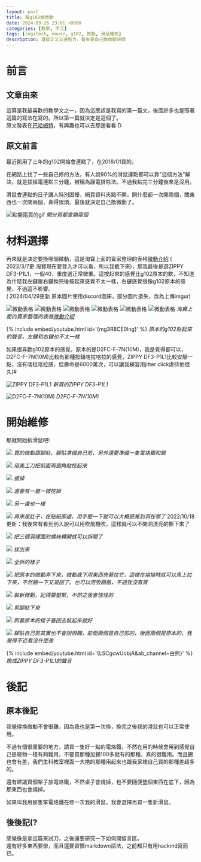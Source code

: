 ```yaml
---
layout: post
title: 幫g102換微動
date: 2024-09-26 23:01 +0800
categories: [教學, 手工]
tags: [logitech, mouse, g102, 微動, 滑鼠維修]
description: 滑鼠又又又連點ㄌ，看來是自己換微動時間
---
```


# 前言

## 文章由來  
這算是我最喜歡的教學文之一，因為這應該是我寫的第一篇文，後面許多也是照著這篇的寫法在寫的。所以第一篇就決定是這個了。  
原文發表在[巴哈姆特](https://home.gamer.com.tw/artwork.php?sn=5170130)，有興趣也可以去那邊看看:D

## 原文前言
最近那用了三年的g102開始會連點了，在2018/01買的。

在網路上找了一些自己修的方法，有人說90%的滑鼠連點都可以靠"這個方法"解決，就是拔掉電連點三分鐘，被稱為靜電排除法。不過我點完三分鐘後來是沒用。

滑鼠會連點的日子讓人特別困擾，網頁資料夾點不開，開什麼都一次開兩個，關東西也一次關兩個，真得很煩。最後就決定自己換微動了。  

![點開兩頁的gif](https://i.imgur.com/8S8WnIT.gif)
_開分頁都會開兩個_

# 材料選擇
再來就是決定要換哪個微動，這是淘寶上面的賣家整理的表格[微動介紹](https://item.taobao.com/item.htm?spm=a1z09.5.0.0.qVm547&id=38702279306&_u=638r2hi8a75) ( 2022/3/7更 淘寶現在要登入才可以看，所以我截下來)，那我最後是選ZIPPY DF3-P1L1，一個40，重度選正常微重。這按起來的感覺比g102原本的軟，不知道為什麼我左鍵跟右鍵換完後按起來感覺不太一樣，右鍵感覺很像g102原本的感覺，不過這不影響。  
( 2024/04/29更新 原本圖片使用discord圖床，部分圖片遺失，改為上傳imgur)  

![微動表格](https://i.imgur.com/4bPKJL0.png)
![微動表格](https://i.imgur.com/OX9dsfa.png)
![微動表格](https://i.imgur.com/R8bFo3z.png)
![微動表格](https://i.imgur.com/RdA4LuJ.png)
![微動表格](https://i.imgur.com/dZ8BKVZ.png)
![微動表格](https://i.imgur.com/dZ8BKVZ.png)
_淘寶上面的賣家整理的表格[微動介紹](https://item.taobao.com/item.htm?spm=a1z09.5.0.0.qVm547&id=38702279306&_u=638r2hi8a75)_  

{% include embed/youtube.html id='{mg3R8CE0lng}' %}
_原本的g102點起來的聲音，左鍵和右鍵也不太一樣_  

如果很喜歡g102原本的感覺，原本的是D2FC-F-7N(10M)，我是覺得都可以，D2FC-F-7N(10M)比較有那種按鈕喀拉喀拉的感覺，ZIPPY DF3-P1L1比較安靜一點，沒有喀拉喀拉感，但壽命是6000萬次，可以讓我練習用jitter click虐待他很久(#

![ZIPPY DF3-P1L1](https://i.imgur.com/djz5xG0.jpg)
_新買的ZIPPY DF3-P1L1_

![D2FC-F-7N(10M)](https://i.imgur.com/wn3zKPf.jpg)
_D2FC-F-7N(10M)_  

# 開始維修
那就開始拆滑鼠吧!

![](https://i.imgur.com/izdezFH.jpeg)
_買的微動跟腳貼，腳貼準備自己剪，另外還要準備一隻電烙鐵和錫_

![](https://i.imgur.com/t1wHh09.jpg)
_用美工刀把前面兩個角貼挖起來_

![](https://i.imgur.com/QVTaSHA.jpg)
_摳掉_

![](https://i.imgur.com/DOpAZ1M.jpg)
_還會有一層一樣挖掉_

![](https://i.imgur.com/GvsoLmd.jpg)
_另一邊也一樣_

![](https://i.imgur.com/34Ys6Q9.jpg)
_再來是肚子，在貼紙那邊，用手壓一下就可以大概感覺到洞在哪了_
2022/10/18更新：我後來有看到別人說可以用吹風機吹，這樣就可以不開洞漂亮的撕下來了

![](https://i.imgur.com/uW0HjMu.jpg)
_把三個洞裡面的螺絲轉開就可以拆開了_

![](https://i.imgur.com/q8wuAk8.jpg)
_拔出來_

![](https://i.imgur.com/ObVlHCo.jpg)
_全拆的樣子_

![](https://i.imgur.com/675izjl.jpg)
_把原本的微動弄下來，微動底下用東西夾著拉它，這樣在熔掉時就可以馬上拉下來，不然錫一下又凝固了。也可以用吸錫器，不過我沒有買_

![](https://i.imgur.com/8YkE6se.jpg)
_裝新微動，記得要壓緊，不然之後會怪怪的_

![](https://i.imgur.com/L7Zgqoe.jpg)
_剪腳貼下來_

![](https://i.imgur.com/3deCrZw.jpg)
_照著原本的樣子塞回去裝起來就好_

![](https://i.imgur.com/1Lg49yP.jpg)
_腳貼自己剪其實也不會說很醜，前面兩個是自己剪的，後面兩個是原本的，我覺得不近看沒什麼差_

{% include embed/youtube.html id='{LSCgcwUobjA&ab_channel=白熊}' %}
_換成ZIPPY DF3-P1L1的聲音_

# 後記

## 原本後記
我覺得換微動不會很難，因為我也是第一次換，換完之後我的滑鼠也可以正常使用。  

不過有個很重要的地方，請買一隻好一點的電烙鐵，不然在用的時候會用到感覺自己是廢物一樣有夠難用，不要買那種加錫100多就有的那種，真的很難用。而且錫也會有差，我們生科教室裡面一大捲的那種用起來也跟我家裡自己買的那種差超多的。  

還有建議買個架子放電烙鐵，不然桌子會燒掉，也不要隨便墊個東西在底下，因為那東西也會燒掉。  

如果叫我用那隻笨電烙鐵在修一次我的滑鼠，我會選擇再買一隻新滑鼠。  

## 後後記(?
感覺像是拿這篇來試刀，之後還要研究一下如何開留言區。  
還有好多東西要學，而且還要習慣markdown語法，之前都只有用hackmd寫而已。
